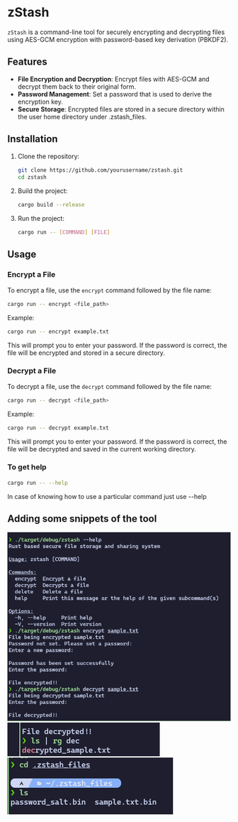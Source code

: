# zStash

`zStash` is a command-line tool for securely encrypting and decrypting files using AES-GCM encryption with password-based key derivation (PBKDF2).

## Features

- **File Encryption and Decryption**: Encrypt files with AES-GCM and decrypt them back to their original form.
- **Password Management**: Set a password that is used to derive the encryption key.
- **Secure Storage**: Encrypted files are stored in a secure directory within the user home directory under .zstash_files.

## Installation

1. Clone the repository:

   ```sh
   git clone https://github.com/yourusername/zstash.git
   cd zstash
   ```

2. Build the project:

   ```sh
   cargo build --release
   ```

3. Run the project:
   ```sh
   cargo run -- [COMMAND] [FILE]
   ```

## Usage

### Encrypt a File

To encrypt a file, use the `encrypt` command followed by the file name:

```sh
cargo run -- encrypt <file_path>
```

Example:

```sh
cargo run -- encrypt example.txt
```

This will prompt you to enter your password. If the password is correct, the file will be encrypted and stored in a secure directory.

### Decrypt a File

To decrypt a file, use the `decrypt` command followed by the file name:

```sh
cargo run -- decrypt <file_path>
```

Example:

```sh
cargo run -- decrypt example.txt
```

This will prompt you to enter your password. If the password is correct, the file will be decrypted and saved in the current working directory.

### To get help

```sh
cargo run -- --help
```

In case of knowing how to use a particular command just use --help

## Adding some snippets of the tool
!["1"](./public/demo_1.png "1")
!["2"](./public/demo_2.png "2")
!["3"](./public/demo_3.png "3")